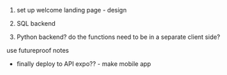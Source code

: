 1. set up welcome landing page - design

2. SQL backend
3. Python backend? do the functions need to be in a separate client side?


use futureproof notes



- finally deploy to API
expo?? - make mobile app